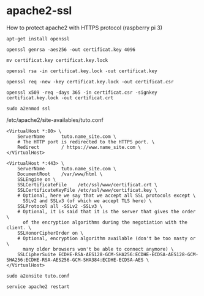 # apache2-ssl
How to protect apache2 with HTTPS protocol (raspberry pi 3)

`apt-get install openssl`

`openssl genrsa -aes256 -out certificat.key 4096`

`mv certificat.key certificat.key.lock`

`openssl rsa -in certificat.key.lock -out certificat.key`

`openssl req -new -key certificat.key.lock -out certificat.csr`

`openssl x509 -req -days 365 -in certificat.csr -signkey certificat.key.lock -out certificat.crt`

`sudo a2enmod ssl`



/etc/apache2/site-availables/tuto.conf


```
<VirtualHost *:80> \
    ServerName      tuto.name_site.com \
    # The HTTP port is redirected to the HTTPS port. \
    Redirect        / https://www.name_site.com \
</VirtualHost>

<VirtualHost *:443> \
    ServerName      tuto.name_site.com \
    DocumentRoot    /var/www/html \        
    SSLEngine on \
    SSLCertificateFile    /etc/ssl/www/certificat.crt \
    SSLCertificateKeyFile /etc/ssl/www/certificat.key \
    # Optional, here we say that we accept all SSL protocols except \
      SSLv2 and SSLv3 (of which we accept TLS here) \
    SSLProtocol all -SSLv2 -SSLv3 \
    # Optional, it is said that it is the server that gives the order \
      of the encryption algorithms during the negotiation with the client. \
    SSLHonorCipherOrder on \
    # Optional, encryption algorithm available (don't be too nasty or \
      many older browsers won't be able to connect anymore) \
    SSLCipherSuite ECDHE-RSA-AES128-GCM-SHA256:ECDHE-ECDSA-AES128-GCM-SHA256:ECDHE-RSA-AES256-GCM-SHA384:ECDHE-ECDSA-AES \
</VirtualHost>
```


`sudo a2ensite tuto.conf`

`service apache2 restart`
